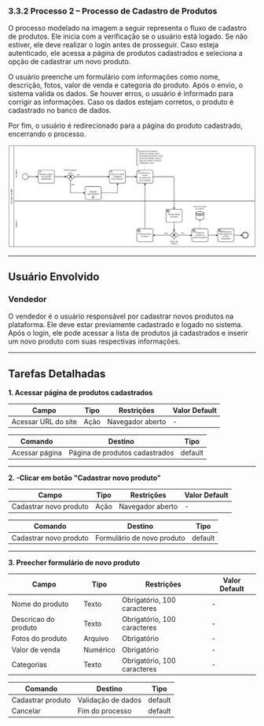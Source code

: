 ### 3.3.2 Processo 2 – Processo de Cadastro de Produtos 

O processo modelado na imagem a seguir representa o fluxo de cadastro de produtos. Ele inicia com a verificação se o usuário está logado. Se não estiver, ele deve realizar o login antes de prosseguir. Caso esteja autenticado, ele acessa a página de produtos cadastrados e seleciona a opção de cadastrar um novo produto.

O usuário preenche um formulário com informações como nome, descrição, fotos, valor de venda e categoria do produto. Após o envio, o sistema valida os dados. Se houver erros, o usuário é informado para corrigir as informações. Caso os dados estejam corretos, o produto é cadastrado no banco de dados.

Por fim, o usuário é redirecionado para a página do produto cadastrado, encerrando o processo.

![Processo de Cadastro de Produtos](../images/processo02-cadastrar-produto.png "Modelo BPMN do Processo 2.")

---

## **Usuário Envolvido**

### **Vendedor**
O vendedor é o usuário responsável por cadastrar novos produtos na plataforma. Ele deve estar previamente cadastrado e logado no sistema. Após o login, ele pode acessar a lista de produtos já cadastrados e inserir um novo produto com suas respectivas informações.

---

## **Tarefas Detalhadas**

**1. Acessar página de produtos cadastrados**

| **Campo** | **Tipo** | **Restrições** | **Valor Default** |
|-----------|---------|---------------|------------------|
| Acessar URL do site | Ação | Navegador aberto | - |

| **Comando** | **Destino** | **Tipo** | 
|-----------|---------|---------------|
| Acessar página | Página de produtos cadastrados | default |

---

**2. -Clicar em botão "Cadastrar novo produto"**

| **Campo** | **Tipo** | **Restrições** | **Valor Default** |
|-----------|---------|---------------|------------------|
| Cadastrar novo produto | Ação | Navegador aberto | - |

| **Comando** | **Destino** | **Tipo** | 
|-----------|---------|---------------|
| Cadastrar novo produto	 | Formulário de novo produto | default |

---

**3. Preecher formulário de novo produto**

| **Campo** | **Tipo** | **Restrições** | **Valor Default** |
|-----------|---------|---------------|------------------|
| Nome do produto	 | Texto | Obrigatório, 100 caracteres | - |
| Descricao do produto	 | Texto | Obrigatório, 100 caracteres | - |
| Fotos do produto	 | Arquivo | Obrigatório | - |
| Valor de venda | Numérico	 | Obrigatório | - |
| Categorias | Texto | Obrigatório, 100 caracteres | - |


| **Comando** | **Destino** | **Tipo** | 
|-----------|---------|---------------|
| Cadastrar produto	 | Validação de dados | default |
| Cancelar | Fim do processo | default |


